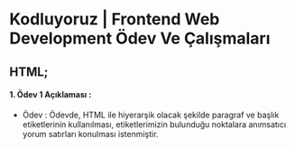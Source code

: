 # Kodluyoruz | Frontend Web Development Ödev Ve Çalışmaları

## HTML;

#### 1. Ödev 1 Açıklaması :

 - Ödev : Ödevde, HTML ile hiyerarşik olacak şekilde paragraf ve başlık etiketlerinin kullanılması, etiketlerimizin bulunduğu noktalara anımsatıcı yorum satırları konulması istenmiştir.




